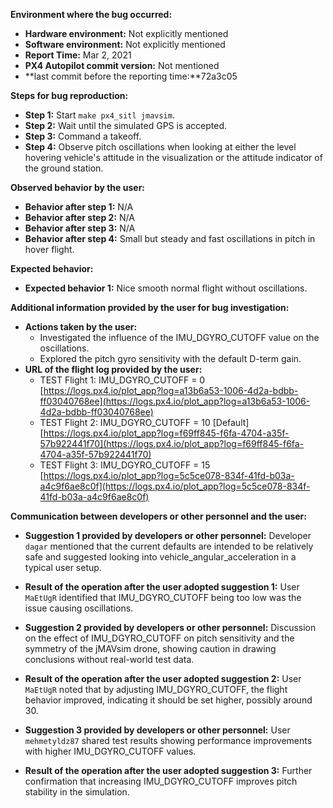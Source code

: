 **Environment where the bug occurred:**

- **Hardware environment:** Not explicitly mentioned
- **Software environment:** Not explicitly mentioned
- **Report Time:** Mar 2, 2021
- **PX4 Autopilot commit version:** Not mentioned
- **last commit before the reporting time:**72a3c05

**Steps for bug reproduction:**

- **Step 1:** Start `make px4_sitl jmavsim`.
- **Step 2:** Wait until the simulated GPS is accepted.
- **Step 3:** Command a takeoff.
- **Step 4:** Observe pitch oscillations when looking at either the level hovering vehicle's attitude in the visualization or the attitude indicator of the ground station.

**Observed behavior by the user:**

- **Behavior after step 1:** N/A
- **Behavior after step 2:** N/A
- **Behavior after step 3:** N/A
- **Behavior after step 4:** Small but steady and fast oscillations in pitch in hover flight.

**Expected behavior:**

- **Expected behavior 1:** Nice smooth normal flight without oscillations.

**Additional information provided by the user for bug investigation:**

- **Actions taken by the user:** 
  - Investigated the influence of the IMU_DGYRO_CUTOFF value on the oscillations.
  - Explored the pitch gyro sensitivity with the default D-term gain.
- **URL of the flight log provided by the user:** 
  - TEST Flight 1: IMU_DGYRO_CUTOFF = 0 [https://logs.px4.io/plot_app?log=a13b6a53-1006-4d2a-bdbb-ff03040768ee](https://logs.px4.io/plot_app?log=a13b6a53-1006-4d2a-bdbb-ff03040768ee)
  - TEST Flight 2: IMU_DGYRO_CUTOFF = 10 [Default] [https://logs.px4.io/plot_app?log=f69ff845-f6fa-4704-a35f-57b922441f70](https://logs.px4.io/plot_app?log=f69ff845-f6fa-4704-a35f-57b922441f70)
  - TEST Flight 3: IMU_DGYRO_CUTOFF = 15 [https://logs.px4.io/plot_app?log=5c5ce078-834f-41fd-b03a-a4c9f6ae8c0f](https://logs.px4.io/plot_app?log=5c5ce078-834f-41fd-b03a-a4c9f6ae8c0f)

**Communication between developers or other personnel and the user:**

- **Suggestion 1 provided by developers or other personnel:** Developer `dagar` mentioned that the current defaults are intended to be relatively safe and suggested looking into vehicle_angular_acceleration in a typical user setup.
- **Result of the operation after the user adopted suggestion 1:** User `MaEtUgR` identified that IMU_DGYRO_CUTOFF being too low was the issue causing oscillations.
  
- **Suggestion 2 provided by developers or other personnel:** Discussion on the effect of IMU_DGYRO_CUTOFF on pitch sensitivity and the symmetry of the jMAVsim drone, showing caution in drawing conclusions without real-world test data.
- **Result of the operation after the user adopted suggestion 2:** User `MaEtUgR` noted that by adjusting IMU_DGYRO_CUTOFF, the flight behavior improved, indicating it should be set higher, possibly around 30.

- **Suggestion 3 provided by developers or other personnel:** User `mehmetyldz87` shared test results showing performance improvements with higher IMU_DGYRO_CUTOFF values.
- **Result of the operation after the user adopted suggestion 3:** Further confirmation that increasing IMU_DGYRO_CUTOFF improves pitch stability in the simulation.
